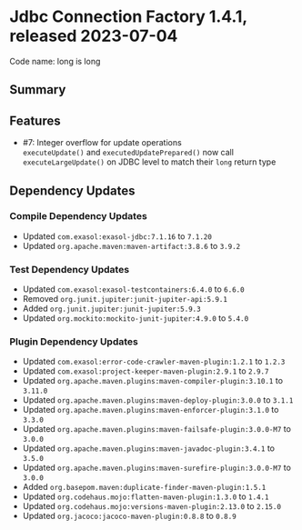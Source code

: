 # Jdbc Connection Factory 1.4.1, released 2023-07-04

Code name: long is long

## Summary

## Features

* #7: Integer overflow for update operations<br>
  `executeUpdate()` and `executedUpdatePrepared()` now call `executeLargeUpdate()` on JDBC
  level to match their `long` return type

## Dependency Updates

### Compile Dependency Updates

* Updated `com.exasol:exasol-jdbc:7.1.16` to `7.1.20`
* Updated `org.apache.maven:maven-artifact:3.8.6` to `3.9.2`

### Test Dependency Updates

* Updated `com.exasol:exasol-testcontainers:6.4.0` to `6.6.0`
* Removed `org.junit.jupiter:junit-jupiter-api:5.9.1`
* Added `org.junit.jupiter:junit-jupiter:5.9.3`
* Updated `org.mockito:mockito-junit-jupiter:4.9.0` to `5.4.0`

### Plugin Dependency Updates

* Updated `com.exasol:error-code-crawler-maven-plugin:1.2.1` to `1.2.3`
* Updated `com.exasol:project-keeper-maven-plugin:2.9.1` to `2.9.7`
* Updated `org.apache.maven.plugins:maven-compiler-plugin:3.10.1` to `3.11.0`
* Updated `org.apache.maven.plugins:maven-deploy-plugin:3.0.0` to `3.1.1`
* Updated `org.apache.maven.plugins:maven-enforcer-plugin:3.1.0` to `3.3.0`
* Updated `org.apache.maven.plugins:maven-failsafe-plugin:3.0.0-M7` to `3.0.0`
* Updated `org.apache.maven.plugins:maven-javadoc-plugin:3.4.1` to `3.5.0`
* Updated `org.apache.maven.plugins:maven-surefire-plugin:3.0.0-M7` to `3.0.0`
* Added `org.basepom.maven:duplicate-finder-maven-plugin:1.5.1`
* Updated `org.codehaus.mojo:flatten-maven-plugin:1.3.0` to `1.4.1`
* Updated `org.codehaus.mojo:versions-maven-plugin:2.13.0` to `2.15.0`
* Updated `org.jacoco:jacoco-maven-plugin:0.8.8` to `0.8.9`
